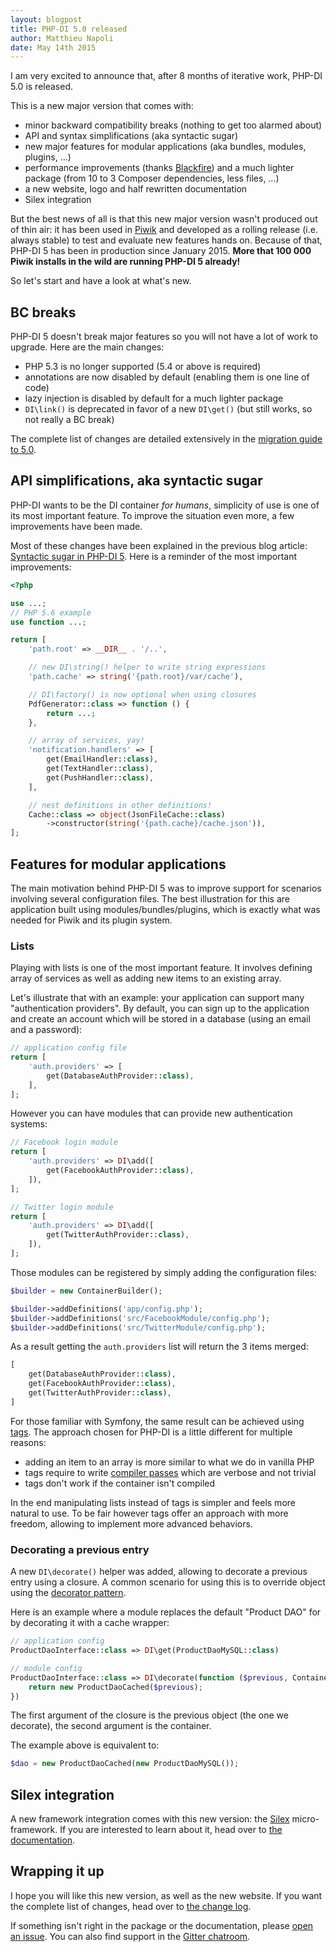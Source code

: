 ```yaml
---
layout: blogpost
title: PHP-DI 5.0 released
author: Matthieu Napoli
date: May 14th 2015
---
```


I am very excited to announce that, after 8 months of iterative work, PHP-DI 5.0 is released.

This is a new major version that comes with:

- minor backward compatibility breaks (nothing to get too alarmed about)
- API and syntax simplifications (aka syntactic sugar)
- new major features for modular applications (aka bundles, modules, plugins, …)
- performance improvements (thanks [Blackfire](https://blackfire.io/)) and a much lighter package (from 10 to 3 Composer dependencies, less files, …)
- a new website, logo and half rewritten documentation
- Silex integration

But the best news of all is that this new major version wasn't produced out of thin air: it has been used in [Piwik](https://piwik.org/) and developed as a rolling release (i.e. always stable) to test and evaluate new features hands on. Because of that, PHP-DI 5 has been in production since January 2015. **More that 100 000 Piwik installs in the wild are running PHP-DI 5 already!**

So let's start and have a look at what's new.

## BC breaks

PHP-DI 5 doesn't break major features so you will not have a lot of work to upgrade. Here are the main changes:

- PHP 5.3 is no longer supported (5.4 or above is required)
- annotations are now disabled by default (enabling them is one line of code)
- lazy injection is disabled by default for a much lighter package
- `DI\link()` is deprecated in favor of a new `DI\get()` (but still works, so not really a BC break)

The complete list of changes are detailed extensively in the [migration guide to 5.0](../doc/migration/5.0.md).

## API simplifications, aka syntactic sugar

PHP-DI wants to be the DI container *for humans*, simplicity of use is one of its most important feature. To improve the situation even more, a few improvements have been made.

Most of these changes have been explained in the previous blog article: [Syntactic sugar in PHP-DI 5](14-php-di-5-syntaxic-sugar.md). Here is a reminder of the most important improvements:

```php
<?php

use ...;
// PHP 5.6 example
use function ...;

return [
    'path.root' => __DIR__ . '/..',

    // new DI\string() helper to write string expressions
    'path.cache' => string('{path.root}/var/cache'),

    // DI\factory() is now optional when using closures
    PdfGenerator::class => function () {
        return ...;
    },

    // array of services, yay!
    'notification.handlers' => [
        get(EmailHandler::class),
        get(TextHandler::class),
        get(PushHandler::class),
    ],

    // nest definitions in other definitions!
    Cache::class => object(JsonFileCache::class)
        ->constructor(string('{path.cache}/cache.json')),
];
```

## Features for modular applications

The main motivation behind PHP-DI 5 was to improve support for scenarios involving several configuration files. The best illustration for this are application built using modules/bundles/plugins, which is exactly what was needed for Piwik and its plugin system.

### Lists

Playing with lists is one of the most important feature. It involves defining array of services as well as adding new items to an existing array.

Let's illustrate that with an example: your application can support many "authentication providers". By default, you can sign up to the application and create an account which will be stored in a database (using an email and a password):

```php
// application config file
return [
    'auth.providers' => [
        get(DatabaseAuthProvider::class),
    ],
];
```

However you can have modules that can provide new authentication systems:

```php
// Facebook login module
return [
    'auth.providers' => DI\add([
        get(FacebookAuthProvider::class),
    ]),
];
```

```php
// Twitter login module
return [
    'auth.providers' => DI\add([
        get(TwitterAuthProvider::class),
    ]),
];
```

Those modules can be registered by simply adding the configuration files:

```php
$builder = new ContainerBuilder();

$builder->addDefinitions('app/config.php');
$builder->addDefinitions('src/FacebookModule/config.php');
$builder->addDefinitions('src/TwitterModule/config.php');
```

As a result getting the `auth.providers` list will return the 3 items merged:

```php
[
    get(DatabaseAuthProvider::class),
    get(FacebookAuthProvider::class),
    get(TwitterAuthProvider::class),
]
```

For those familiar with Symfony, the same result can be achieved using [tags](http://symfony.com/doc/current/components/dependency_injection/tags.html). The approach chosen for PHP-DI is a little different for multiple reasons:

- adding an item to an array is more similar to what we do in vanilla PHP
- tags require to write [compiler passes](http://symfony.com/doc/current/components/dependency_injection/tags.html#create-a-compilerpass) which are verbose and not trivial
- tags don't work if the container isn't compiled

In the end manipulating lists instead of tags is simpler and feels more natural to use. To be fair however tags offer an approach with more freedom, allowing to implement more advanced behaviors.

### Decorating a previous entry

A new `DI\decorate()` helper was added, allowing to decorate a previous entry using a closure. A common scenario for using this is to override object using the [decorator pattern](http://en.wikipedia.org/wiki/Decorator_pattern).

Here is an example where a module replaces the default "Product DAO" for by decorating it with a cache wrapper:

```php
// application config
ProductDaoInterface::class => DI\get(ProductDaoMySQL::class)
```

```php
// module config
ProductDaoInterface::class => DI\decorate(function ($previous, ContainerInterface $c) {
    return new ProductDaoCached($previous);
})
```

The first argument of the closure is the previous object (the one we decorate), the second argument is the container.

The example above is equivalent to:

```php
$dao = new ProductDaoCached(new ProductDaoMySQL());
```

## Silex integration

A new framework integration comes with this new version: the [Silex](http://silex.sensiolabs.org/) micro-framework. If you are interested to learn about it, head over to [the documentation](../doc/frameworks/silex.md).

## Wrapping it up

I hope you will like this new version, as well as the new website. If you want the complete list of changes, head over to [the change log](../change-log.md).

If something isn't right in the package or the documentation, please [open an issue](https://github.com/PHP-DI/PHP-DI/issues/new). You can also find support in the [Gitter chatroom](https://gitter.im/PHP-DI/PHP-DI).
